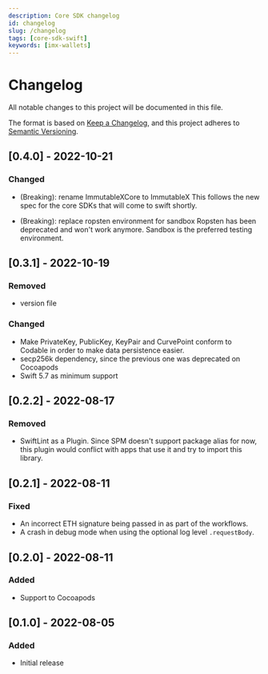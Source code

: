 ```yaml
---
description: Core SDK changelog
id: changelog
slug: /changelog
tags: [core-sdk-swift]
keywords: [imx-wallets]
---
```


# Changelog

All notable changes to this project will be documented in this file.

The format is based on [Keep a Changelog](https://keepachangelog.com/en/1.0.0/),
and this project adheres to [Semantic Versioning](https://semver.org/spec/v2.0.0.html).

## [0.4.0] - 2022-10-21

### Changed

- (Breaking): rename ImmutableXCore to ImmutableX
This follows the new spec for the core SDKs that will come to swift shortly.

- (Breaking): replace ropsten environment for sandbox
Ropsten has been deprecated and won't work anymore. Sandbox is the preferred testing environment.

## [0.3.1] - 2022-10-19

### Removed

- version file

### Changed

- Make PrivateKey, PublicKey, KeyPair and CurvePoint conform to Codable in order to make data persistence easier.
- secp256k dependency, since the previous one was deprecated on Cocoapods
- Swift 5.7 as minimum support

## [0.2.2] - 2022-08-17

### Removed

- SwiftLint as a Plugin. Since SPM doesn't support package alias for now, this plugin would conflict with apps that use it and try to import this library.

## [0.2.1] - 2022-08-11

### Fixed

- An incorrect ETH signature being passed in as part of the workflows.
- A crash in debug mode when using the optional log level `.requestBody`.

## [0.2.0] - 2022-08-11

### Added

- Support to Cocoapods

## [0.1.0] - 2022-08-05

### Added

- Initial release
